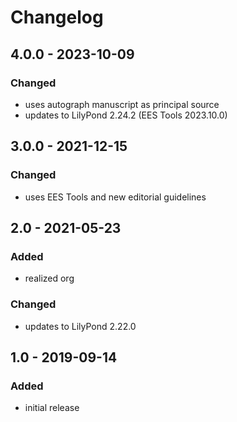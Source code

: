 # Changelog

## 4.0.0 - 2023-10-09

### Changed

- uses autograph manuscript as principal source
- updates to LilyPond 2.24.2 (EES Tools 2023.10.0)


## 3.0.0 - 2021-12-15

### Changed

- uses EES Tools and new editorial guidelines


## 2.0 - 2021-05-23

### Added

- realized org


### Changed

- updates to LilyPond 2.22.0


## 1.0 - 2019-09-14

### Added

- initial release
